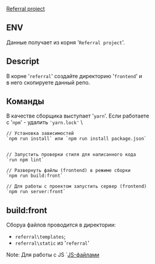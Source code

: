 [Referral project](https://github.com/Tryd0g0lik/referral.git)
## ENV
Данные получает из корня '`Referral project`'.
## Descript
В корне '`referral`' создайте директорию '`frontend`' и \
в него скопируете данный репо.

## Команды
В качестве сборщика выступает '`yarn`'. Если работаете \
с '`npm`' - удалить `'yarn.lock'` \
```text
// Установка зависимостей
`npm run install` или `npm run install package.json`


// Запустить проверки стиля для написанного кода
`run npm lint`

// Развернуть файлы (frontend) в режиме сборки
`npm run build:front`

// Для работы с проектом запустить сервер (frontend)
`npm run server:front`

```

## build:front
Сборуа файлов проводится в директории:
- `referral\templates`;
- `referral\static` из '`referral`'

Note: Для работы с JS `[JS-файлами](src/scripts)
